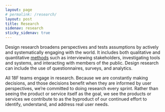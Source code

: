 ```yaml
---
layout: page
# permalink: /research/
layout: post
title: Research
sidenav: research
sticky_sidenav: true
---
```


Design research broadens perspectives and tests assumptions by actively and systematically engaging with the world. It includes both qualitative and quantitative [methods](https://methods.18f.gov) such as interviewing stakeholders, investigating tools and systems, and interacting with members of the public. Design research can include the use of questionnaires, surveys, and analytics.

All 18F teams engage in research. Because we are constantly making decisions, and those decisions benefit when they are informed by user perspectives, we’re committed to doing research every sprint. Rather than seeing the product or service itself as the goal, we see the products or services we contribute to as the byproduct of our continued effort to identify, understand, and address real user needs.